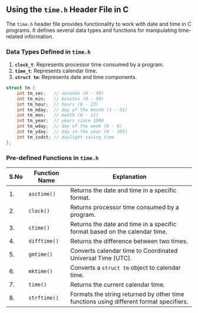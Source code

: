 ## Using the `time.h` Header File in C

The `time.h` header file provides functionality to work with date and time in C programs. It defines several data types and functions for manipulating time-related information.

### Data Types Defined in `time.h`

1. **`clock_t`**: Represents processor time consumed by a program.
2. **`time_t`**: Represents calendar time.
3. **`struct tm`**: Represents date and time components.

```c
struct tm {
    int tm_sec;   // seconds (0 - 59)
    int tm_min;   // minutes (0 - 59)
    int tm_hour;  // hours (0 - 23)
    int tm_mday;  // day of the month (1 - 31)
    int tm_mon;   // month (0 - 11)
    int tm_year;  // years since 1900
    int tm_wday;  // day of the week (0 - 6)
    int tm_yday;  // day in the year (0 - 365)
    int tm_isdst; // daylight saving time
};
```

### Pre-defined Functions in `time.h`

| S.No | Function Name | Explanation |
|------|---------------|-------------|
| 1.   | `asctime()`   | Returns the date and time in a specific format. |
| 2.   | `clock()`     | Returns processor time consumed by a program. |
| 3.   | `ctime()`     | Returns the date and time in a specific format based on the calendar time. |
| 4.   | `difftime()`  | Returns the difference between two times. |
| 5.   | `gmtime()`    | Converts calendar time to Coordinated Universal Time (UTC). |
| 6.   | `mktime()`    | Converts a `struct tm` object to calendar time. |
| 7.   | `time()`      | Returns the current calendar time. |
| 8.   | `strftime()`  | Formats the string returned by other time functions using different format specifiers. |

